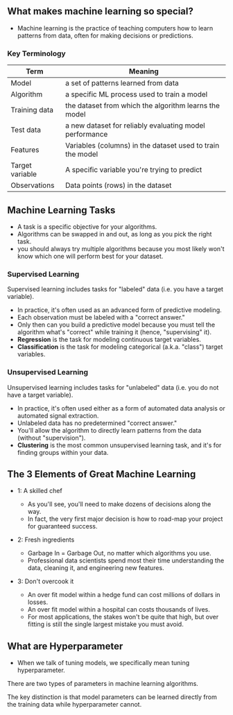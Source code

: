 ## What makes machine learning so special?
- Machine learning is the practice of teaching computers how to learn patterns from data, often for making decisions or predictions.

### Key Terminology

| **Term** | **Meaning** |
|------------|-------------------|
|Model|a set of patterns learned from data|
|Algorithm|a specific ML process used to train a model|
|Training data|the dataset from which the algorithm learns the model|
|Test data|a new dataset for reliably evaluating model performance|
|Features|Variables (columns) in the dataset used to train the model|
|Target variable|A specific variable you're trying to predict|
|Observations|Data points (rows) in the dataset|

## Machine Learning Tasks

- A task is a specific objective for your algorithms.
- Algorithms can be swapped in and out, as long as you pick the right task.
- you should always try multiple algorithms because you most likely won't know which one will perform best for your dataset.

### Supervised Learning

Supervised learning includes tasks for "labeled" data (i.e. you have a target variable).

- In practice, it's often used as an advanced form of predictive modeling.
- Each observation must be labeled with a "correct answer."
- Only then can you build a predictive model because you must tell the algorithm what's "correct" while training it (hence, "supervising" it).
- **Regression** is the task for modeling continuous target variables.
- **Classification** is the task for modeling categorical (a.k.a. "class") target variables.

### Unsupervised Learning

Unsupervised learning includes tasks for "unlabeled" data (i.e. you do not have a target variable).

- In practice, it's often used either as a form of automated data analysis or automated signal extraction.
- Unlabeled data has no predetermined "correct answer."
- You'll allow the algorithm to directly learn patterns from the data (without "supervision").
- **Clustering** is the most common unsupervised learning task, and it's for finding groups within your data.

## The 3 Elements of Great Machine Learning

- 1: A skilled chef
  - As you'll see, you'll need to make dozens of decisions along the way.
  - In fact, the very first major decision is how to road-map your project for guaranteed success.

- 2: Fresh ingredients
  - Garbage In = Garbage Out, no matter which algorithms you use.
  - Professional data scientists spend most their time understanding the data, cleaning it, and engineering new features.

- 3: Don't overcook it
  - An over fit model within a hedge fund can cost millions of dollars in losses.
  - An over fit model within a hospital can costs thousands of lives.
  - For most applications, the stakes won't be quite that high, but over fitting is still the single largest mistake you must avoid.

## What are Hyperparameter
- When we talk of tuning models, we specifically mean tuning hyperparameter.

There are two types of parameters in machine learning algorithms.

The key distinction is that model parameters can be learned directly from the training data while hyperparameter cannot.
